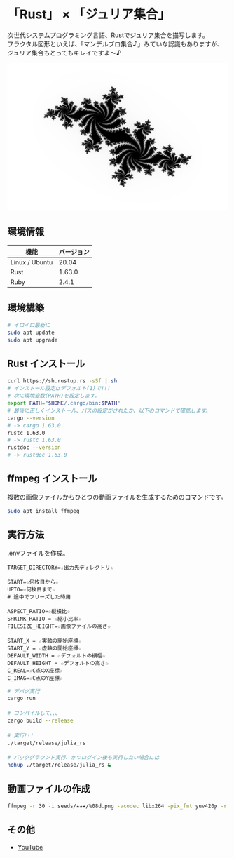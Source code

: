 # 「Rust」 × 「ジュリア集合」

次世代システムプログラミング言語、Rustでジュリア集合を描写します。  
フラクタル図形といえば、「マンデルブロ集合♪」みていな認識もありますが、ジュリア集合もとってもキレイですよ～♪  

![成果物](./fruits/0000.png)  

## 環境情報

| 機能 | バージョン |
| ---- | ---- |
| Linux / Ubuntu| 20.04 |
| Rust | 1.63.0 |
| Ruby | 2.4.1 |

## 環境構築

```bash
# イロイロ最新に
sudo apt update
sudo apt upgrade
```

## Rust インストール

```bash
curl https://sh.rustup.rs -sSf | sh
# インストール設定はデフォルト(1)で!!!
# 次に環境変数(PATH)を設定します。
export PATH="$HOME/.cargo/bin:$PATH"
# 最後に正しくインストール、パスの設定がされたか、以下のコマンドで確認します。
cargo --version
# -> cargo 1.63.0
rustc 1.63.0
# -> rustc 1.63.0
rustdoc --version
# -> rustdoc 1.63.0
```

## ffmpeg インストール

複数の画像ファイルからひとつの動画ファイルを生成するためのコマンドです。  

```bash
sudo apt install ffmpeg
```

## 実行方法

.envファイルを作成。  

```.env
TARGET_DIRECTORY=☆出力先ディレクトリ☆

START=☆何枚目から☆
UPTO=☆何枚目まで☆
# 途中でフリーズした時用

ASPECT_RATIO=☆縦横比☆
SHRINK_RATIO = ☆縮小比率☆
FILESIZE_HEIGHT=☆画像ファイルの高さ☆

START_X = ☆実軸の開始座標☆
START_Y = ☆虚軸の開始座標☆
DEFAULT_WIDTH = ☆デフォルトの横幅☆
DEFAULT_HEIGHT = ☆デフォルトの高さ☆
C_REAL=☆C点のX座標☆
C_IMAG=☆C点のY座標☆
```

```bash
# デバグ実行
cargo run

# コンパイルして、、、
cargo build --release

# 実行!!!
./target/release/julia_rs

# バックグラウンド実行、かつログイン後も実行したい場合には
nohup ./target/release/julia_rs &
```

## 動画ファイルの作成

```bash
ffmpeg -r 30 -i seeds/★★★/%08d.png -vcodec libx264 -pix_fmt yuv420p -r 60 ./fruits/★★★.mp4
```

## その他

- [YouTube](https://youtu.be/ObCuSCKdFTE)
